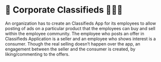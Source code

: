 # 🛒 Corporate Classifieds 👨🏻‍💻

An organization has to create an Classifieds App for its employees to allow posting 
of ads on a particular product that the employees can buy and sell within the 
employee community. The employee who posts an offer in Classifieds Application 
is a seller and an employee who shows interest is a consumer. Though the real 
selling doesn’t happen over the app, an engagement between the seller and the 
consumer is created, by liking/commenting to the offers. 